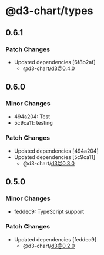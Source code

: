 # @d3-chart/types

## 0.6.1

### Patch Changes

- Updated dependencies [6f8b2af]
  - @d3-chart/d3@0.4.0

## 0.6.0

### Minor Changes

- 494a204: Test
- 5c9ca11: testing

### Patch Changes

- Updated dependencies [494a204]
- Updated dependencies [5c9ca11]
  - @d3-chart/d3@0.3.0

## 0.5.0

### Minor Changes

- feddec9: TypeScript support

### Patch Changes

- Updated dependencies [feddec9]
  - @d3-chart/d3@0.2.0
